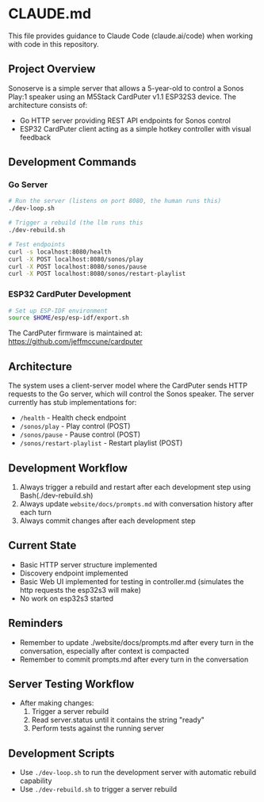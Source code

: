 # CLAUDE.md

This file provides guidance to Claude Code (claude.ai/code) when working with code in this repository.

## Project Overview

Sonoserve is a simple server that allows a 5-year-old to control a Sonos Play:1 speaker using an M5Stack CardPuter v1.1 ESP32S3 device. The architecture consists of:
- Go HTTP server providing REST API endpoints for Sonos control
- ESP32 CardPuter client acting as a simple hotkey controller with visual feedback

## Development Commands
### Go Server
```bash
# Run the server (listens on port 8080, the human runs this)
./dev-loop.sh

# Trigger a rebuild (the llm runs this
./dev-rebuild.sh

# Test endpoints
curl -s localhost:8080/health
curl -X POST localhost:8080/sonos/play
curl -X POST localhost:8080/sonos/pause
curl -X POST localhost:8080/sonos/restart-playlist
```

### ESP32 CardPuter Development
```bash
# Set up ESP-IDF environment
source $HOME/esp/esp-idf/export.sh
```

The CardPuter firmware is maintained at: https://github.com/jeffmccune/cardputer

## Architecture

The system uses a client-server model where the CardPuter sends HTTP requests to the Go server, which will control the Sonos speaker. The server currently has stub implementations for:

- `/health` - Health check endpoint
- `/sonos/play` - Play control (POST)
- `/sonos/pause` - Pause control (POST)
- `/sonos/restart-playlist` - Restart playlist (POST)

## Development Workflow

1. Always trigger a rebuild and restart after each development step using Bash(./dev-rebuild.sh)
2. Always update `website/docs/prompts.md` with conversation history after each turn
3. Always commit changes after each development step

## Current State

- Basic HTTP server structure implemented
- Discovery endpoint implemented
- Basic Web UI implemented for testing in controller.md (simulates the http requests the esp32s3 will make)
- No work on esp32s3 started

## Reminders

- Remember to update ./website/docs/prompts.md after every turn in the conversation, especially after context is compacted
- Remember to commit prompts.md after every turn in the conversation

## Server Testing Workflow

- After making changes:
  1. Trigger a server rebuild
  2. Read server.status until it contains the string "ready"
  3. Perform tests against the running server

## Development Scripts

- Use `./dev-loop.sh` to run the development server with automatic rebuild capability
- Use `./dev-rebuild.sh` to trigger a server rebuild

